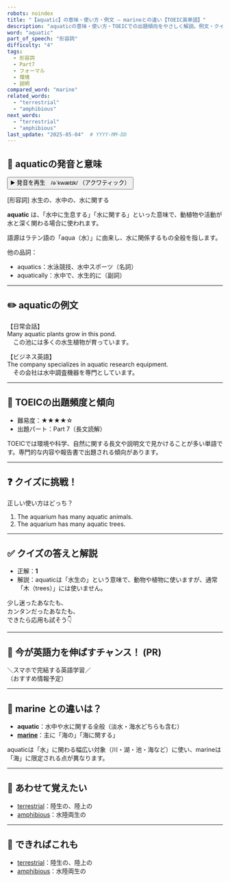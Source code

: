 ```yaml
---
robots: noindex
title: "【aquatic】の意味・使い方・例文 ― marineとの違い【TOEIC英単語】"
description: "aquaticの意味・使い方・TOEICでの出題傾向をやさしく解説。例文・クイズ付きでmarineとの違いもわかりやすく学べます。"
word: "aquatic"
part_of_speech: "形容詞"
difficulty: "4"
tags:
  - 形容詞
  - Part7
  - フォーマル
  - 環境
  - 説明
compared_word: "marine"
related_words:
  - "terrestrial"
  - "amphibious"
next_words:
  - "terrestrial"
  - "amphibious"
last_update: "2025-05-04"  # YYYY-MM-DD
---
```


## 🔰 aquaticの発音と意味

<button class="play-audio" onclick="playTTS('aquatic')">
  <span class="play-audio-main">
    ▶️ 発音を再生　/əˈkwætɪk/
  </span>
  <span class="play-audio-sub">
    （アクワティック）
  </span>
</button>

[形容詞] 水生の、水中の、水に関する

**aquatic** は、「水中に生息する」「水に関する」といった意味で、動植物や活動が水と深く関わる場合に使われます。

語源はラテン語の「aqua（水）」に由来し、水に関係するもの全般を指します。

他の品詞：  
- aquatics：水泳競技、水中スポーツ（名詞）
- aquatically：水中で、水生的に（副詞）

---

## ✏️ aquaticの例文

【日常会話】  
Many aquatic plants grow in this pond.  
　この池には多くの水生植物が育っています。

【ビジネス英語】  
The company specializes in aquatic research equipment.  
　その会社は水中調査機器を専門としています。

---

## 🎯 TOEICの出題頻度と傾向

- 難易度：★★★★☆
- 出題パート：Part 7（長文読解）

TOEICでは環境や科学、自然に関する長文や説明文で見かけることが多い単語です。専門的な内容や報告書で出題される傾向があります。

---

## ❓ クイズに挑戦！

正しい使い方はどっち？

1. The aquarium has many aquatic animals.  
2. The aquarium has many aquatic trees.

---

## ✅ クイズの答えと解説

- 正解：**1**
- 解説：aquaticは「水生の」という意味で、動物や植物に使いますが、通常「木（trees）」には使いません。

少し迷ったあなたも、  
カンタンだったあなたも、  
できたら応用も試そう👇️

---

## 🚀 今が英語力を伸ばすチャンス！ (PR)

<div class="info-center">
＼スマホで完結する英語学習／<br>  
（おすすめ情報予定）
</div>

---

## 🤔  marine との違いは？

- **aquatic**：水中や水に関する全般（淡水・海水どちらも含む）
- **[marine](/word/marine/)**：主に「海の」「海に関する」

aquaticは「水」に関わる幅広い対象（川・湖・池・海など）に使い、marineは「海」に限定される点が異なります。

---

## 🧩 あわせて覚えたい

- [terrestrial](/word/terrestrial/)：陸生の、陸上の
- [amphibious](/word/amphibious/)：水陸両生の

---

## 📖 できればこれも

- [terrestrial](/word/terrestrial/)：陸生の、陸上の
- [amphibious](/word/amphibious/)：水陸両生の

<!-- cvid: aid44_bid47 -->
